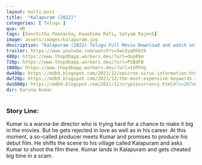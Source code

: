 ```yaml
---
layout: multi-post
title:  "Kalapuram (2022)"
categories: [ Telugu ]
qua: HD
tags: [Sanchitha Poonacha, Kaashima Rafi, Satyam Rajesh]
image: assets/images/kalapuram.jpg
description: "Kalapuram (2022) Telugu Full Movie Download and watch online 720p low file size 500 mb."
trailer: https://www.youtube.com/watch?v=5wn3yqOhbtk
480p: https://www.thopdbapp.workers.dev/?url=dop09m
720p: https://www.thopdbapp.workers.dev/?url=PSBdFB
1080p: https://www.thopdbapp.workers.dev/?url=tUPhVq
dw480p: https://mdb9.blogspot.com/2021/12/omicron-virus-information.html#?o=e623c169328d1e793cfbba7e270794b9c7183c2535ea35aa1d176a03de6abf49db367e9e9a5371d458db53cbc8534c2aac20c7b65729ceec582a700e662dfc22bcbcbdbb4ba28892
dw720p: https://mdb9.blogspot.com/2021/12/the-most-expensive-keywords-2021.html#?o=fe129382e8ef698bb97f452f9568e76b9b2be3e19f4660f2ab07a9f028aee4b1bed131457fd926ef5a7be613c555cccfdafad86391d17d737434dd1e99fa5d058f2034456d284ea9
dw1080p: https://mdb9.blogspot.com/2021/12/cryptocurrency.html#?o=287406758ef83258ef88f05e2876c7ccc49ba44d9334d000e4aef06dba27cdaad75e04a2c38cfe91bea9c49fc1a7a5681aa28adf14996737015575d28d85442095432888097114c7
dir: Karuna Kumar
---
```


### Story Line:
Kumar is a wanna-be director who is trying hard for a chance to make it big in the movies. But he gets rejected in love as well as in his career. At this moment, a so-called producer meets Kumar and promises to produce his debut film. He shifts the scene to his village called Kalapuram and asks Kumar to shoot the film there. Kumar lands in Kalapuram and gets cheated big time in a scam.



